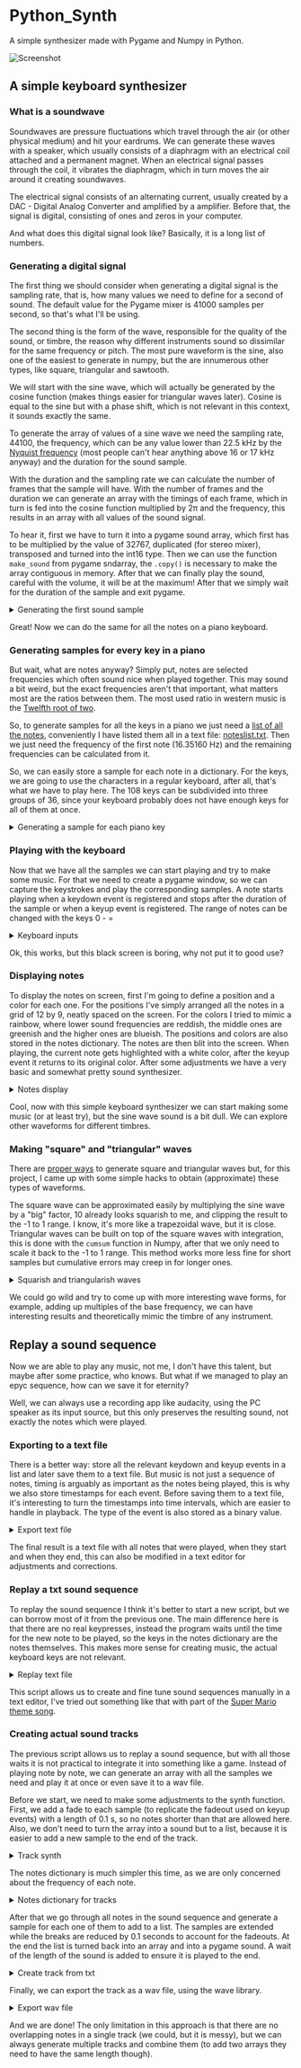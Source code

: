 # Python_Synth
A simple synthesizer made with Pygame and Numpy in Python.

![Screenshot](python%20synth.png)

## A simple keyboard synthesizer
### What is a soundwave
Soundwaves are pressure fluctuations which travel through the air (or other physical medium) and hit your eardrums. We can generate these waves with a speaker, which usually consists of a diaphragm with an electrical coil attached and a permanent magnet. When an electrical signal passes through the coil, it vibrates the diaphragm, which in turn moves the air around it creating soundwaves.

The electrical signal consists of an alternating current, usually created by a DAC - Digital Analog Converter and amplified by a amplifier. Before that, the signal is digital, consisting of ones and zeros in your computer.

And what does this digital signal look like? Basically, it is a long list of numbers.

### Generating a digital signal
The first thing we should consider when generating a digital signal is the sampling rate, that is, how many values we need to define for a second of sound. The default value for the Pygame mixer is 41000 samples per second, so that's what I'll be using.

The second thing is the form of the wave, responsible for the quality of the sound, or timbre, the reason why different instruments sound so dissimilar for the same frequency or pitch. The most pure waveform is the sine, also one of the easiest to generate in numpy, but the are innumerous other types, like square, triangular and sawtooth.

We will start with the sine wave, which will actually be generated by the cosine function (makes things easier for triangular waves later). Cosine is equal to the sine but with a phase shift, which is not relevant in this context, it sounds exactly the same.

To generate the array of values of a sine wave we need the sampling rate, 44100, the frequency, which can be any value lower than 22.5 kHz by the [Nyquist frequency](https://en.wikipedia.org/wiki/Nyquist_frequency) (most people can't hear anything above 16 or 17 kHz anyway) and the duration for the sound sample.

With the duration and the sampling rate we can calculate the number of frames that the sample will have. With the number of frames and the duration we can generate an array with the timings of each frame, which in turn is fed into the cosine function multiplied by 2π and the frequency, this results in an array with all values of the sound signal. 

To hear it, first we have to turn it into a pygame sound array, which first has to be multiplied by the value of 32767, duplicated (for stereo mixer), transposed and turned into the int16 type. Then we can use the function `make_sound` from pygame sndarray, the `.copy()` is necessary to make the array contiguous in memory. After that we can finally play the sound, careful with the volume, it will be at the maximum! After that we simply wait for the duration of the sample and exit pygame.

<details>
  <summary>Generating the first sound sample</summary>
  
```python
import pygame as pg
import numpy as np

pg.init()
pg.mixer.init()

sampling_rate = 41000 # default value for the pygame mixer
frequency = 440 # [Hz]
duration = 1.5 # [s]
frames = int(duration*sampling_rate)
arr = np.cos(2*np.pi*frequency*np.linspace(0,duration, frames))
sound = np.asarray([32767*arr,32767*arr]).T.astype(np.int16)
sound = pg.sndarray.make_sound(sound.copy())
sound.play()
```
</details>

Great! Now we can do the same for all the notes on a piano keyboard.

### Generating samples for every key in a piano

But wait, what are notes anyway? Simply put, notes are selected frequencies which often sound nice when played together. This may sound a bit weird, but the exact frequencies aren't that important, what matters most are the ratios between them. The most used ratio in western music is the [Twelfth root of two](https://en.wikipedia.org/wiki/Twelfth_root_of_two).

So, to generate samples for all the keys in a piano we just need a [list of all the notes](https://en.wikipedia.org/wiki/Piano_key_frequencies), conveniently I have listed them all in a text file: [noteslist.txt](https://github.com/FinFetChannel/Python_Synth/blob/main/noteslist.txt). Then we just need the frequency of the first note (16.35160 Hz) and the remaining frequencies can be calculated from it.

So, we can easily store a sample for each note in a dictionary. For the keys, we are going to use the characters in a regular keyboard, after all, that's what we have to play here. The 108 keys can be subdivided into three groups of 36, since your keyboard probably does not have enough keys for all of them at once.

<details>
  <summary>Generating a sample for each piano key</summary>
  
```python  
import pygame as pg
import numpy as np

pg.init()
pg.mixer.init()

def synth(frequency, duration=1.5, sampling_rate=44100):
    frames = int(duration*sampling_rate)
    arr = np.cos(2*np.pi*frequency*np.linspace(0,duration, frames))
    sound = np.asarray([32767*arr,32767*arr]).T.astype(np.int16)
    sound = pg.sndarray.make_sound(sound.copy())
    
    return sound


keylist = '123456789qwertyuioasdfghjklzxcvbnm,.'
notes_file = open("noteslist.txt")
file_contents = notes_file.read()
notes_file.close()
noteslist = file_contents.splitlines()

keymod = '0-='
notes = {} # dict to store samples
freq = 16.3516 # start frequency

for i in range(len(noteslist)):
    mod = int(i/36)
    key = keylist[i-mod*36]+str(mod) 
    sample = synth(freq)
    notes[key] = [sample, noteslist[i], freq]
    notes[key][0].set_volume(0.33)
    notes[key][0].play()
    notes[key][0].fadeout(100)
    pg.time.wait(100)
    freq = freq * 2 ** (1/12)
    
pg.mixer.quit()
pg.quit()
  
```
</details>

### Playing with the keyboard

Now that we have all the samples we can start playing and try to make some music. For that we need to create a pygame window, so we can capture the keystrokes and play the corresponding samples. A note starts playing when a keydown event is registered and stops after the duration of the sample or when a keyup event is registered. The range of notes can be changed with the keys 0 - =

<details>
  <summary>Keyboard inputs</summary>
  
```python  
  
...
  
screen = pg.display.set_mode((1280, 720))
running = 1

while running:
    for event in pg.event.get():
        if event.type == pg.QUIT or (event.type == pg.KEYDOWN and event.key == pg.K_ESCAPE):
            running = False
        if event.type == pg.KEYDOWN:
            key = str(event.unicode)
            if key in keymod:
                mod = keymod.index(str(event.unicode))
            elif key in keylist:
                key = key+str(mod)
                notes[key][0].play()
        if event.type == pg.KEYUP and str(event.unicode) != '' and str(event.unicode) in keylist:
            key = str(event.unicode)+str(mod)
            notes[key][0].fadeout(100)

pg.mixer.quit()    
pg.quit()
  
```
</details>

Ok, this works, but this black screen is boring, why not put it to good use?

### Displaying notes 

To display the notes on screen, first I'm going to define a position and a color for each one. For the positions I've simply arranged all the notes in a grid of 12 by 9, neatly spaced on the screen. For the colors I tried to mimic a rainbow, where lower sound frequencies are reddish, the middle ones are greenish and the higher ones are blueish. The positions and colors are also stored in the notes dictionary. The notes are then blit into the screen. When playing, the current note gets highlighted with a white color, after the keyup event it returns to its original color. After some adjustments we have a very basic and somewhat pretty sound synthesizer.

<details>
  <summary>Notes display</summary>
  
```python  
  
...
  
import pygame as pg
import numpy as np

pg.init()
pg.mixer.init()
screen = pg.display.set_mode((1280, 720))
font = pg.font.SysFont("Impact", 48)

def synth(frequency, duration=1.5, sampling_rate=44100):
    frames = int(duration*sampling_rate)
    arr = np.cos(2*np.pi*frequency*np.linspace(0,duration, frames))
    sound = np.asarray([32767*arr,32767*arr]).T.astype(np.int16)
    sound = pg.sndarray.make_sound(sound.copy())
    
    return sound


keylist = '123456789qwertyuioasdfghjklzxcvbnm,.'
notes_file = open("noteslist.txt")
file_contents = notes_file.read()
notes_file.close()
noteslist = file_contents.splitlines()

keymod = '0-='
notes = {} # dict to store samples
freq = 16.3516 # start frequency
posx, posy = 25, 25 #start position


for i in range(len(noteslist)):
    mod = int(i/36)
    key = keylist[i-mod*36]+str(mod) 
    sample = synth(freq)
    color = np.array([np.sin(i/25+1.7)*130+125,np.sin(i/30-0.21)*215+40, np.sin(i/25+3.7)*130+125])
    color = np.clip(color, 0, 255)
    notes[key] = [sample, noteslist[i], freq, (posx, posy), 255*color/max(color)]
    notes[key][0].set_volume(0.33)
    notes[key][0].play()
    notes[key][0].fadeout(100)
    freq = freq * 2 ** (1/12)
    posx = posx + 140
    if posx > 1220:
        posx, posy = 25, posy+56
        
    screen.blit(font.render(notes[key][1], 0, notes[key][4]), notes[key][3])
    pg.display.update()
    

running = 1
mod = 1
pg.display.set_caption("FinFET Synth - Change range: 0 - = // Play with keys: "+keylist )

while running:
    for event in pg.event.get():
        if event.type == pg.QUIT or (event.type == pg.KEYDOWN and event.key == pg.K_ESCAPE):
            running = False
        if event.type == pg.KEYDOWN:
            key = str(event.unicode)
            if key in keymod:
                mod = keymod.index(str(event.unicode))
            elif key in keylist:
                key = key+str(mod)
                notes[key][0].play()
                screen.blit(font.render(notes[key][1], 0, (255,255,255)), notes[key][3])
        if event.type == pg.KEYUP and str(event.unicode) != '' and str(event.unicode) in keylist:
            key = str(event.unicode)+str(mod)
            notes[key][0].fadeout(100)
            screen.blit(font.render(notes[key][1], 0, notes[key][4]), notes[key][3])

    pg.display.update()

pg.mixer.quit()
pg.quit()

  
```
</details>

Cool, now with this simple keyboard synthesizer we can start making some music (or at least try), but the sine wave sound is a bit dull. We can explore other waveforms for different timbres.

### Making "square" and "triangular" waves

There are [proper ways](https://docs.scipy.org/doc/scipy/reference/signal.html#waveforms) to generate square and triangular waves but, for this project, I came up with some simple hacks to obtain (approximate) these types of waveforms.

The square wave can be approximated easily by multiplying the sine wave by a "big" factor, 10 already looks squarish to me, and clipping the result to the -1 to 1 range. I know, it's more like a trapezoidal wave, but it is close.
Triangular waves can be built on top of the square waves with integration, this is done with the `cumsum` function in Numpy, after that we only need to scale it back to the -1 to 1 range. This method works more less fine for short samples but cumulative errors may creep in for longer ones.

<details>
  <summary>Squarish and triangularish waves </summary>
  
```python 
...  
def synth(frequency, duration=1.5, sampling_rate=44100):
    frames = int(duration*sampling_rate)
    arr = np.cos(2*np.pi*frequency*np.linspace(0,duration, frames))
##    arr = np.clip(arr*10, -1, 1) # squarish waves
    arr = np.cumsum(np.clip(arr*10, -1, 1)) # triangularish waves pt1
    arr = arr/max(np.abs(arr)) # triangularish waves pt2
    sound = np.asarray([32767*arr,32767*arr]).T.astype(np.int16)
    sound = pg.sndarray.make_sound(sound.copy())
    
    return sound
...
```
</details>

We could go wild and try to come up with more interesting wave forms, for example, adding up multiples of the base frequency, we can have interesting results and theoretically mimic the timbre of any instrument.

## Replay a sound sequence

Now we are able to play any music, not me, I don't have this talent, but maybe after some practice, who knows. But what if we managed to play an epyc sequence, how can we save it for eternity?

Well, we can always use a recording app like audacity, using the PC speaker as its input source, but this only preserves the resulting sound, not exactly the notes which were played.

### Exporting to a text file

There is a better way: store all the relevant keydown and keyup events in a list and later save them to a text file. But music is not just a sequence of notes, timing is arguably as important as the notes being played, this is why we also store timestamps for each event. Before saving them to a text file, it's interesting to turn the timestamps into time intervals, which are easier to handle in playback. The type of the event is also stored as a binary value.

<details>
  <summary>Export text file </summary>
  
```python 
...
keypresses = []
while running:
    for event in pg.event.get():
        if event.type == pg.QUIT or (event.type == pg.KEYDOWN and event.key == pg.K_ESCAPE):
            running = False
        if event.type == pg.KEYDOWN:
            key = str(event.unicode)
            if key in keymod:
                mod = keymod.index(str(event.unicode))
            elif key in keylist:
                key = key+str(mod)
                notes[key][0].play()
                keypresses.append([1, notes[key][1], pg.time.get_ticks()])
                screen.blit(font.render(notes[key][1], 0, (255,255,255)), notes[key][3])
        if event.type == pg.KEYUP and str(event.unicode) != '' and str(event.unicode) in keylist:
            key = str(event.unicode)+str(mod)
            notes[key][0].fadeout(100)
            keypresses.append([0, notes[key][1], pg.time.get_ticks()])
            screen.blit(font.render(notes[key][1], 0, notes[key][4]), notes[key][3])

    pg.display.update()

pg.display.set_caption("Exporting sound sequence to txt")
if len(keypresses) > 1:
    for i in range(len(keypresses)-1):
        keypresses[-i-1][2] = keypresses[-i-1][2] - keypresses[-i-2][2]
    keypresses[0][2] = 0 # first at zero

    with open("soundsequence.txt", "w") as file:
        for i in range(len(keypresses)):
            file.write(str(keypresses[i])+'\n') # separate lines for readability
    file.close()
    
pg.mixer.quit()
pg.quit()
```
</details>

The final result is a text file with all notes that were played, when they start and when they end, this can also be modified in a text editor for adjustments and corrections.

### Replay a txt sound sequence

To replay the sound sequence I think it's better to start a new script, but we can borrow most of it from the previous one. The main difference here is that there are no real keypresses, instead the program waits until the time for the new note to be played, so the keys in the notes dictionary are the notes themselves. This makes more sense for creating music, the actual keyboard keys are not relevant.

<details>
  <summary>Replay text file </summary>
  
```python
import pygame as pg
import numpy as np

def synth(frequency, duration=1.5, sampling_rate=44100):
    frames = int(duration*sampling_rate)
    arr = np.cos(2*np.pi*frequency*np.linspace(0,duration, frames))
    arr = arr + np.cos(4*np.pi*frequency*np.linspace(0,duration, frames)) # organ like
    arr = arr + np.cos(6*np.pi*frequency*np.linspace(0,duration, frames)) # organ like
##    arr = np.clip(arr*10, -1, 1) # squarish waves
##    arr = np.cumsum(np.clip(arr*10, -1, 1)) # triangularish waves pt1
##    arr = arr+np.sin(2*np.pi*frequency*np.linspace(0,duration, frames)) # triangularish waves pt1
    arr = arr/max(np.abs(arr)) # triangularish waves pt1
    sound = np.asarray([32767*arr,32767*arr]).T.astype(np.int16)
    sound = pg.sndarray.make_sound(sound.copy())
    
    return sound

pg.init()
pg.mixer.init()
font2 = pg.font.SysFont("Impact", 48)
screen = pg.display.set_mode((1280, 720))
pg.display.set_caption("FinFET Synth - replay txt" )

a_file = open("noteslist.txt")
file_contents = a_file.read(); a_file.close()
noteslist = file_contents.splitlines()
keymod = '0-='
notes = {}
posx, posy = 25, 25 #start position
freq = 16.3516 #starting frequency

for i in range(len(noteslist)):
    mod = int(i/36)
    key = noteslist[i]
    sample = synth(freq)
    color = np.array([np.sin(i/25+1.7)*130+125,np.sin(i/30-0.21)*215+40, np.sin(i/25+3.7)*130+125])
    color = np.clip(color, 0, 255)
    notes[key] = [freq, sample, (posx, posy), 255*color/max(color), noteslist[i]]
    notes[key][1].set_volume(0.33)
    freq = freq * 2 ** (1/12)
    posx = posx + 140
    if posx > 1220:
        posx, posy = 25, posy+56
        
    screen.blit(font2.render(notes[key][4], 0, notes[key][3]), notes[key][2])
    pg.display.update()

with open("SuperMario.txt", "r") as file:
    keypresses = [eval(line.rstrip()) for line in file]
file.close()

running = 1
for i in range(len(keypresses)):
    if not running:
        break
    for event in pg.event.get():
        if event.type == pg.QUIT or (event.type == pg.KEYDOWN and event.key == pg.K_ESCAPE):
            running = False
    
    key = keypresses[i][1]
    pg.time.wait(keypresses[i][2])
    if keypresses[i][0]:
        notes[key][1].play()
        screen.blit(font2.render(notes[key][4], 0, (255,255,255)), notes[key][2])
    else:
        notes[key][1].fadeout(100)
        screen.blit(font2.render(notes[key][4], 0, notes[key][3]), notes[key][2])

    pg.display.update()

pg.time.wait(500)
pg.quit()  
```
</details>

This script allows us to create and fine tune sound sequences manually in a text editor, I've tried out something like that with part of the [Super Mario theme song](https://github.com/FinFetChannel/Python_Synth/blob/main/SuperMario.txt).

### Creating actual sound tracks

The previous script allows us to replay a sound sequence, but with all those waits it is not practical to integrate it into something like a game. Instead of playing note by note, we can generate an array with all the samples we need and play it at once or even save it to a wav file. 

Before we start, we need to make some adjustments to the synth function. First, we add a fade to each sample (to replicate the fadeout used on keyup events) with a length of 0.1 s, so no notes shorter than that are allowed here. Also, we don't need to turn the array into a sound but to a list, because it is easier to add a new sample to the end of the track.

<details>
  <summary>Track synth </summary>
  
```python
import pygame as pg
import numpy as np
  
def synth2(frequency, duration=1.5, sampling_rate=44100):
    frames = int(duration*sampling_rate)
    arr = np.cos(2*np.pi*frequency*np.linspace(0,duration, frames))
##    arr = arr + np.cos(4*np.pi*frequency*np.linspace(0,duration, frames))
##    arr = arr + np.cos(6*np.pi*frequency*np.linspace(0,duration, frames))
    arr = np.clip(arr*10, -1, 1) # squarish waves
##    arr = np.cumsum(np.clip(arr*10, -1, 1)) # triangularish waves pt1
##    arr = arr+np.sin(2*np.pi*frequency*np.linspace(0,duration, frames)) # triangularish waves pt1
##    arr = arr/max(np.abs(arr)) # adjust to -1, 1 range
    fade = list(np.ones(frames-4100))+list(np.linspace(1, 0, 4100))
    arr = np.multiply(arr, np.asarray(fade))
    return list(arr)
```
</details>

The notes dictionary is much simpler this time, as we are only concerned about the frequency of each note.

<details>
  <summary>Notes dictionary for tracks </summary>
  
```python
pg.init()
pg.mixer.init()

a_file = open("noteslist.txt")
file_contents = a_file.read(); a_file.close()
noteslist = file_contents.splitlines()
freq = 16.3516 #starting frequency
freqs = {}

for note in noteslist:
    freqs[note]= freq
    freq = freq * 2 ** (1/12)
...
```
</details>

After that we go through all notes in the sound sequence and generate a sample for each one of them to add to a list. The samples are extended while the breaks are reduced by 0.1 seconds to account for the fadeouts. At the end the list is turned back into an array and into a pygame sound. A wait of the length of the sound is added to ensure it is played to the end.

<details>
  <summary>Create track from txt </summary>
  
```python
...
with open("SuperMario.txt", "r") as file:
    notes = [eval(line.rstrip()) for line in file]
file.close()

track = []
for i in range(int(len(notes)/2)):
    track = track + list(np.zeros(max(0, int(44.1*(notes[i*2][2]-100)))))
    track = track + synth(freqs[notes[i*2][1]], 1e-3*(notes[i*2+1][2]+100))
   
arr = 32767*np.asarray(track)*0.5 # reduce volume by half
sound = np.asarray([arr,arr]).T.astype(np.int16)
sound = pg.sndarray.make_sound(sound.copy())

sound.play()
pg.time.wait(int(len(arr)/44.1))
...
```
</details>

Finally, we can export the track as a wav file, using the wave library.

<details>
  <summary>Export wav file </summary>
  
```python
...
import wave
  
sfile = wave.open('mario.wav', 'w')
sfile.setframerate(44100)
sfile.setnchannels(2)
sfile.setsampwidth(2)
sfile.writeframesraw(sound)
sfile.close()

pg.mixer.quit()
pg.quit()    
```
</details>

And we are done! The only limitation in this approach is that there are no overlapping notes in a single track (we could, but it is messy), but we can always generate multiple tracks and combine them (to add two arrays they need to have the same length though).
